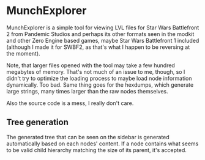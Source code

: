 ﻿# MunchExplorer
MunchExplorer is a simple tool for viewing LVL files for Star Wars Battlefront 2
from Pandemic Studios and perhaps its other formats seen in the modkit and other
Zero Engine based games, maybe Star Wars Battlefront 1 included (although I made
it for SWBF2, as that's what I happen to be reversing at the moment).

Note, that larger files opened with the tool may take a few hundred megabytes of
memory. That's not much of an issue to me, though, so I didn't try to optimize the
loading process to maybe load node information dynamically. Too bad. Same thing
goes for the hexdumps, which generate large strings, many times larger than the
raw nodes themselves.

Also the source code is a mess, I really don't care.

## Tree generation
The generated tree that can be seen on the sidebar is generated automatically based
on each nodes' content. If a node contains what seems to be valid child hierarchy
matching the size of its parent, it's accepted.
